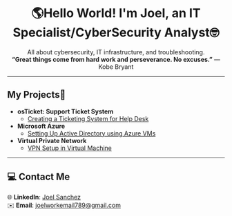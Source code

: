 <h1 align="center"> 🌎Hello World! I'm Joel, an <bold>IT Specialist/CyberSecurity Analyst</bold>🤓</h1>
<p align="center">
All about cybersecurity, IT infrastructure, and troubleshooting. <br>  
<strong>“Great things come from hard work and perseverance. No excuses.”</strong> — Kobe Bryant  
</p>

---

## My Projects🦾  
- <b> osTicket: Support Ticket System</b>
  - [Creating a Ticketing System for Help Desk](https://github.com/JoelProSanchez/osTicket)
- <b>Microsoft Azure</b>
  - [Setting Up Active Directory using Azure VMs](https://github.com/JoelProSanchez/config-ad)
- <b>Virtual Private Network</b>
  - [VPN Setup in Virtual Machine ](https://github.com/JoelProSanchez/Setup-vpn)

---

## 💻 Contact Me 
🌐 **LinkedIn**: [Joel Sanchez](https://www.linkedin.com/in/joelsanchezpro)  
✉️ **Email**: [joelworkemail789@gmail.com](mailto:joelworkemail@gmail.com) 
